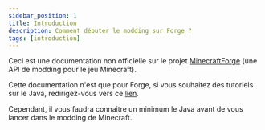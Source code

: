 ```yaml
---
sidebar_position: 1
title: Introduction
description: Comment débuter le modding sur Forge ?
tags: [introduction]
---
```


Ceci est une documentation non officielle sur le projet [MinecraftForge](http://minecraftforge.net/) (une API de modding pour le jeu Minecraft).

Cette documentation n'est que pour Forge, si vous souhaitez des tutoriels sur le Java, redirigez-vous vers ce [lien](https://www.learndev.info/fr#java).

Cependant, il vous faudra connaitre un minimum le Java avant de vous lancer dans le modding de Minecraft.

